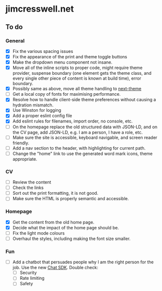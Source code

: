 # jimcresswell.net

## To do

### General

- [x] Fix the various spacing issues
- [x] Fix the appearance of the print and theme toggle buttons
- [x] Make the dropdown menu component not insane.
- [x] Move all of the inline scripts to proper code, might require theme provider, suspense boundary (one element gets the theme class, and every single other piece of content is known at build time), error boundary.
- [x] Possibly same as above, move all theme handling to [next-theme](https://github.com/pacocoursey/next-themes)
- [ ] Get a local copy of fonts for maximising performance.
- [x] Resolve how to handle client-side theme preferences without causing a hydration mismatch.
- [x] Use Winston for logging
- [x] Add a proper eslint config file
- [x] Add eslint rules for filenames, import order, no console, etc.
- [ ] On the homepage replace the old structured data with JSON-LD, and on the CV page, add JSON-LD, e.g. I am a person, I have a role, etc.
- [ ] Make sure the site is accessible, keyboard navigable, and screen reader friendly.
- [ ] Add a nav section to the header, with highlighting for current path.
- [ ] Change the "home" link to use the generated word mark icons, theme appropriate.

### CV

- [ ] Review the content
- [ ] Check the links
- [ ] Sort out the print formatting, it is not good.
- [ ] Make sure the HTML is properly semantic and accessible.

### Homepage

- [x] Get the content from the old home page.
- [x] Decide what the impact of the home page should be.
- [ ] Fix the light mode colours
- [ ] Overhaul the styles, including making the font size smaller.

### Fun

- [ ] Add a chatbot that persuades people why I am the right person for the job. Use the new [Chat SDK](https://chat-sdk.dev/). Double check:
  - [ ] Security
  - [ ] Rate limiting
  - [ ] Safety
